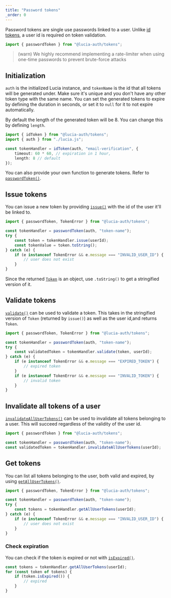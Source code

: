 ```yaml
---
title: "Password tokens"
_order: 0
---
```


Password tokens are single use passwords linked to a user. Unlike [id tokens](/tokens/basics/id-tokens), a user id is required on token validation.

```ts
import { passwordToken } from "@lucia-auth/tokens";
```

> (warn) We highly recommend implementing a rate-limiter when using one-time passwords to prevent brute-force attacks

## Initialization

`auth` is the initialized Lucia instance, and `tokenName` is the id that all tokens will be generated under. Make sure it's unique and you don't have any other token type with the same name. You can set the generated tokens to expire by defining the duration in seconds, or set it to `null` for it to not expire automatically.

By default the length of the generated token will be 8. You can change this by defining `length`.

```ts
import { idToken } from "@lucia-auth/tokens";
import { auth } from "./lucia.js";

const tokenHandler = idToken(auth, "email-verification", {
	timeout: 60 * 60, // expiration in 1 hour,
	length: 8 // default
});
```

You can also provide your own function to generate tokens. Refer to [`passwordToken()`](/reference/tokens/lucia-auth-tokens#passwordtoken).

## Issue tokens

You can issue a new token by providing [`issue()`](/reference/tokens/passwordtokenwrapper#issue) with the id of the user it'll be linked to.

```ts
import { passwordToken, TokenError } from "@lucia-auth/tokens";

const tokenHandler = passwordToken(auth, "token-name");
try {
	const token = tokenHandler.issue(userId);
	const tokenValue = token.toString();
} catch (e) {
	if (e instanceof TokenError && e.message === "INVALID_USER_ID") {
		// user does not exist
	}
}
```

Since the returned [`Token`](/reference/tokens/token) is an object, use `.toString()` to get a stringified version of it.

## Validate tokens

[`validate()`](/reference/tokens/passwordtokenwrapper) can be used to validate a token. This takes in the stringified version of `Token` (returned by `issue()`) as well as the user id,and returns `Token`.

```ts
import { passwordToken, TokenError } from "@lucia-auth/tokens";

const tokenHandler = passwordToken(auth, "token-name");
try {
	const validatedToken = tokenHandler.validate(token, userId);
} catch (e) {
	if (e instanceof TokenError && e.message === "EXPIRED_TOKEN") {
		// expired token
	}
	if (e instanceof TokenError && e.message === "INVALID_TOKEN") {
		// invalid token
	}
}
```

## Invalidate all tokens of a user

[`invalidateAllUserTokens()`](/reference/tokens/passwordtokenwrapper#invalidateallusertokens) can be used to invalidate all tokens belonging to a user. This will succeed regardless of the validity of the user id.

```ts
import { passwordToken } from "@lucia-auth/tokens";

const tokenHandler = passwordToken(auth, "token-name");
const validatedToken = tokenHandler.invalidateAllUserTokens(userId);
```

## Get tokens

You can list all tokens belonging to the user, both valid and expired, by using [`getAllUserTokens()`](/reference/tokens/passwordtokenwrapper#getallusertokens).

```ts
import { passwordToken, TokenError } from "@lucia-auth/tokens";

const tokenHandler = passwordToken(auth, "token-name");
try {
	const tokens = tokenHandler.getAllUserTokens(userId);
} catch (e) {
	if (e instanceof TokenError && e.message === "INVALID_USER_ID") {
		// user does not exist
	}
}
```

### Check expiration

You can check if the token is expired or not with [`isExpired()`](/reference/tokens/token#isexpired).

```ts
const tokens = tokenHandler.getAllUserTokens(userId);
for (const token of tokens) {
	if (token.isExpired()) {
		// expired
	}
}
```
